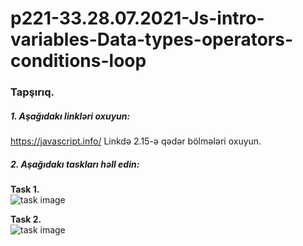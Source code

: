 # p221-33.28.07.2021-Js-intro-variables-Data-types-operators-conditions-loop



### Tapşırıq.


##### 1. Aşağıdakı linkləri oxuyun:
https://javascript.info/ Linkdə 2.15-ə qədər bölmələri oxuyun.


##### 2. Aşağıdakı taskları həll edin:
**Task 1.**<br />
![task image](https://github.com/Shohrat-Code/p121-34.07.04.2021-JS-intro-variables-data-types-operators-conditions-loops-string-functions/blob/1e167f2cba2782736349345de34f3bc6d8cb8f2e/Convert%20Number%20to%20String%20of%20Dashes.JPG)

**Task 2.**<br />
![task image](https://github.com/Shohrat-Code/p121-34.07.04.2021-JS-intro-variables-data-types-operators-conditions-loops-string-functions/blob/1e167f2cba2782736349345de34f3bc6d8cb8f2e/Case%20Insensitive%20Comparison.JPG)
